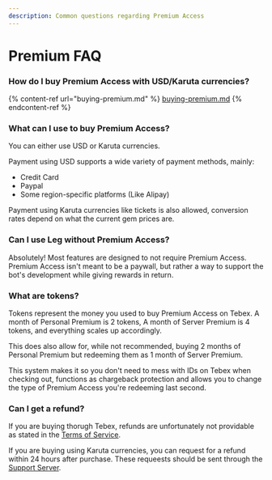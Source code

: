 ```yaml
---
description: Common questions regarding Premium Access
---
```


# Premium FAQ

### How do I buy Premium Access with USD/Karuta currencies?

{% content-ref url="buying-premium.md" %}
[buying-premium.md](buying-premium.md)
{% endcontent-ref %}

### What can I use to buy Premium Access?

You can either use USD or Karuta currencies.

Payment using USD supports a wide variety of payment methods, mainly:

* Credit Card
* Paypal
* Some region-specific platforms (Like Alipay)

Payment using Karuta currencies like tickets is also allowed, conversion rates depend on what the current gem prices are.

### Can I use Leg without Premium Access?

Absolutely! Most features are designed to not require Premium Access. Premium Access isn't meant to be a paywall, but rather a way to support the bot's development while giving rewards in return.

### What are tokens?

Tokens represent the money you used to buy Premium Access on Tebex. A month of Personal Premium is 2 tokens, A month of Server Premium is 4 tokens, and everything scales up accordingly.

This does also allow for, while not recommended, buying 2 months of Personal Premium but redeeming them as 1 month of Server Premium.

This system makes it so you don't need to mess with IDs on Tebex when checking out, functions as chargeback protection and allows you to change the type of Premium Access you're redeeming last second.

### Can I get a refund?

If you are buying thorugh Tebex, refunds are unfortunately not providable as stated in the [Terms of Service](../leg-terms-of-service.md).

If you are buying using Karuta currencies, you can request for a refund within 24 hours after purchase. These requeests should be sent through the [Support Server](https://discord.gg/SRWDAk7VnN).
